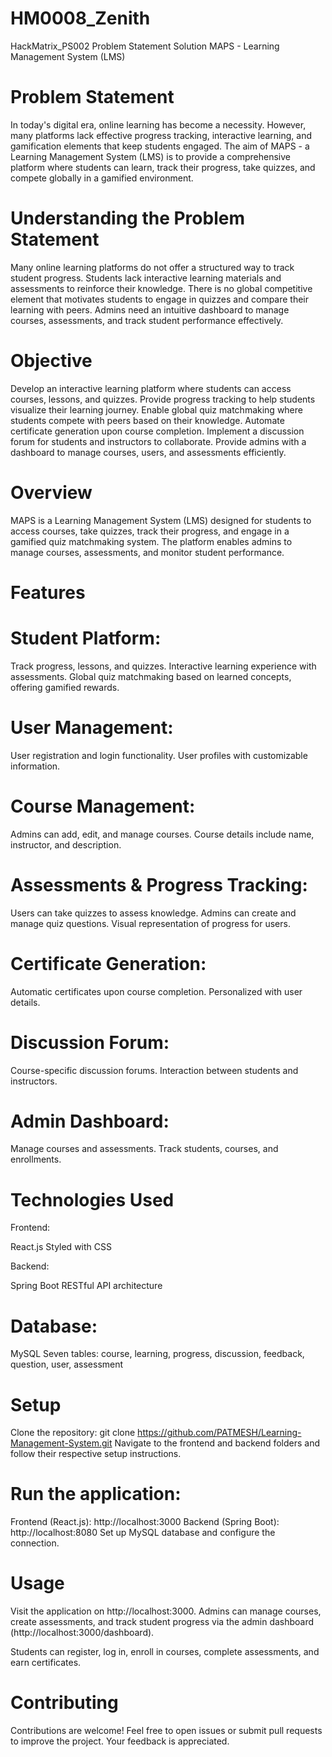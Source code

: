 # HM0008_Zenith
HackMatrix_PS002 Problem Statement Solution
MAPS - Learning Management System (LMS)

# Problem Statement

In today's digital era, online learning has become a necessity. However, many platforms lack effective progress tracking, interactive learning, and gamification elements that keep students engaged. The aim of MAPS - a Learning Management System (LMS) is to provide a comprehensive platform where students can learn, track their progress, take quizzes, and compete globally in a gamified environment.

# Understanding the Problem Statement

Many online learning platforms do not offer a structured way to track student progress.
Students lack interactive learning materials and assessments to reinforce their knowledge.
There is no global competitive element that motivates students to engage in quizzes and compare their learning with peers.
Admins need an intuitive dashboard to manage courses, assessments, and track student performance effectively.

# Objective

Develop an interactive learning platform where students can access courses, lessons, and quizzes.
Provide progress tracking to help students visualize their learning journey.
Enable global quiz matchmaking where students compete with peers based on their knowledge.
Automate certificate generation upon course completion.
Implement a discussion forum for students and instructors to collaborate.
Provide admins with a dashboard to manage courses, users, and assessments efficiently.

# Overview

MAPS is a Learning Management System (LMS) designed for students to access courses, take quizzes, track their progress, and engage in a gamified quiz matchmaking system. The platform enables admins to manage courses, assessments, and monitor student performance.

# Features

# Student Platform:

Track progress, lessons, and quizzes.
Interactive learning experience with assessments.
Global quiz matchmaking based on learned concepts, offering gamified rewards.

# User Management:

User registration and login functionality.
User profiles with customizable information.

# Course Management:

Admins can add, edit, and manage courses.
Course details include name, instructor, and description.

# Assessments & Progress Tracking:

Users can take quizzes to assess knowledge.
Admins can create and manage quiz questions.
Visual representation of progress for users.

# Certificate Generation:

Automatic certificates upon course completion.
Personalized with user details.

# Discussion Forum:

Course-specific discussion forums.
Interaction between students and instructors.

# Admin Dashboard:

Manage courses and assessments.
Track students, courses, and enrollments.

# Technologies Used

Frontend:

React.js
Styled with CSS

Backend:

Spring Boot
RESTful API architecture

# Database:

MySQL
Seven tables: course, learning, progress, discussion, feedback, question, user, assessment

# Setup

Clone the repository:
git clone https://github.com/PATMESH/Learning-Management-System.git
Navigate to the frontend and backend folders and follow their respective setup instructions.

# Run the application:

Frontend (React.js): http://localhost:3000
Backend (Spring Boot): http://localhost:8080
Set up MySQL database and configure the connection.

# Usage

Visit the application on http://localhost:3000.
Admins can manage courses, create assessments, and track student progress via the admin dashboard (http://localhost:3000/dashboard).

Students can register, log in, enroll in courses, complete assessments, and earn certificates.

# Contributing

Contributions are welcome! Feel free to open issues or submit pull requests to improve the project. Your feedback is appreciated.
